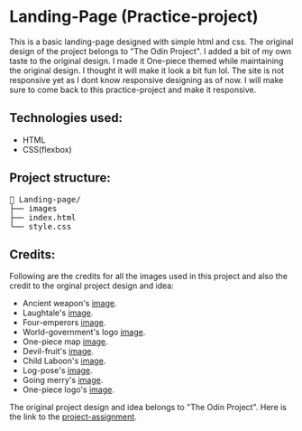 # Landing-Page (Practice-project)

This is a basic landing-page designed with simple html and css. The original design of the project belongs to "The Odin Project". I added a bit of my own taste to the original design. I made it One-piece themed while maintaining the original design. I thought it will make it look a bit fun lol. The site is not responsive yet as I dont know responsive designing as of now. I will make sure to come back to this practice-project and make it responsive.

## Technologies used:

- HTML
- CSS(flexbox)

## Project structure:

<pre>📁 Landing-page/ 
├── images 
├── index.html 
└── style.css
</pre>

## Credits:

Following are the credits for all the images used in this project and also the credit to the orginal project design and idea:

- Ancient weapon's [image](https://onepiece.fandom.com/wiki/Ancient_Weapons).
- Laughtale's [image](https://gorontalo.pikiran-rakyat.com/entertainment/amp/pr-1965687462/one-piece-inilah-3-cara-menuju-ke-pulau-raftel-luffy-harus-menghancurkan-eternal-pose).
- Four-emperors [image](https://wall.alphacoders.com/big.php?i=1286602).
- World-government's logo [image](https://opfanworks.fandom.com/wiki/World_Government).
- One-piece map [image](https://www.etsy.com/listing/1748252724/one-piece-map).
- Devil-fruit's [image](https://onepiecefanfiction.fandom.com/wiki/Ama_Ama_no_Mi).
- Child Laboon's [image](https://aminoapps.com/c/one-piece/page/blog/happy-birthday-laboon/4NdJ_X8hYuNMBb1QzqKXB3VnaBlBJBn6Yb).
- Log-pose's [image](https://www.redbubble.com/i/art-print/Log-pose-grand-line-by-989/150468678.1G4ZT).
- Going merry's [image](https://aminoapps.com/c/shin-sekai-project/page/blog/un-nakama-mas-going-merry/l7gd_GrSQuZnGQ7Zqq0JEz0V0r68dRYXD).
- One-piece logo's [image](https://www.cleanpng.com/png-one-piece-logo-with-pirate-theme-8352744/).

The original project design and idea belongs to "The Odin Project". Here is the link to the [project-assignment](https://www.theodinproject.com/lessons/foundations-landing-page).
